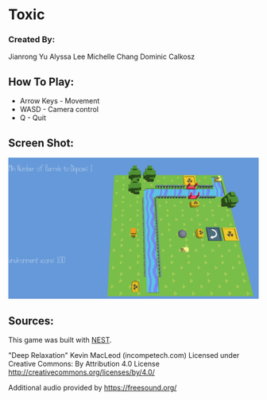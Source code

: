 # Toxic


### Created By:
Jianrong Yu
Alyssa Lee
Michelle Chang
Dominic Calkosz


## How To Play:

* Arrow Keys - Movement
* WASD - Camera control
* Q - Quit


## Screen Shot:

![Screen Shot](screenshot.png)


## Sources:

This game was built with [NEST](NEST.md).

"Deep Relaxation" Kevin MacLeod (incompetech.com)
Licensed under Creative Commons: By Attribution 4.0 License
http://creativecommons.org/licenses/by/4.0/

Additional audio provided by https://freesound.org/